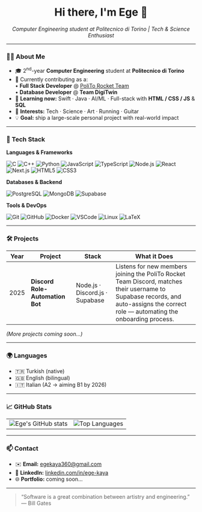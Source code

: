 <h1 align="center">Hi there, I'm Ege 👋</h1>

<p align="center">
  <em>Computer Engineering student at Politecnico di Torino | Tech &amp; Science Enthusiast</em>
</p>

---

### 👨‍💻 About Me
- 🎓 2<sup>nd</sup>-year **Computer Engineering** student at **Politecnico di Torino**
- 💼 Currently contributing as a:  
  • **Full Stack Developer** @ <a href="https://www.politorocketteam.it">PoliTo Rocket Team</a>  
  • **Database Developer** @ **Team DigiTwin**
- 🌱 **Learning now:** Swift · Java · AI/ML · Full-stack with **HTML / CSS / JS** &amp; **SQL**
- 🧠 **Interests:** Tech · Science · Art · Running · Guitar
- 💡 **Goal:** ship a large-scale personal project with real-world impact

---

### 🚀 Tech Stack

**Languages & Frameworks**

![C](https://img.shields.io/badge/C-00599C?style=flat&logo=c&logoColor=white)
![C++](https://img.shields.io/badge/C++-00599C?style=flat&logo=c%2B%2B&logoColor=white)
![Python](https://img.shields.io/badge/Python-3776AB?style=flat&logo=python&logoColor=white)
![JavaScript](https://img.shields.io/badge/JavaScript-F7DF1E?style=flat&logo=javascript&logoColor=black)
![TypeScript](https://img.shields.io/badge/TypeScript-3178C6?style=flat&logo=typescript&logoColor=white)
![Node.js](https://img.shields.io/badge/Node.js-339933?style=flat&logo=node.js&logoColor=white)
![React](https://img.shields.io/badge/React-61DAFB?style=flat&logo=react&logoColor=black)
![Next.js](https://img.shields.io/badge/Next.js-000000?style=flat&logo=next.js&logoColor=white)
![HTML5](https://img.shields.io/badge/HTML5-E34F26?style=flat&logo=html5&logoColor=white)
![CSS3](https://img.shields.io/badge/CSS3-1572B6?style=flat&logo=css3&logoColor=white)

**Databases & Backend**

![PostgreSQL](https://img.shields.io/badge/PostgreSQL-4169E1?style=flat&logo=postgresql&logoColor=white)
![MongoDB](https://img.shields.io/badge/MongoDB-47A248?style=flat&logo=mongodb&logoColor=white)
![Supabase](https://img.shields.io/badge/Supabase-3ECF8E?style=flat&logo=supabase&logoColor=white)

**Tools & DevOps**

![Git](https://img.shields.io/badge/Git-F05032?style=flat&logo=git&logoColor=white)
![GitHub](https://img.shields.io/badge/GitHub-181717?style=flat&logo=github&logoColor=white)
![Docker](https://img.shields.io/badge/Docker-2496ED?style=flat&logo=docker&logoColor=white)
![VSCode](https://img.shields.io/badge/VSCode-007ACC?style=flat&logo=visual-studio-code&logoColor=white)
![Linux](https://img.shields.io/badge/Linux-FCC624?style=flat&logo=linux&logoColor=black)
![LaTeX](https://img.shields.io/badge/LaTeX-008080?style=flat&logo=latex&logoColor=white)

---

### 🛠️ Projects

| Year | Project | Stack | What it Does |
|------|---------|-------|--------------|
| 2025 | **Discord Role-Automation Bot** | Node.js · Discord.js · Supabase | Listens for new members joining the PoliTo Rocket Team Discord, matches their username to Supabase records, and auto-assigns the correct role — automating the onboarding process. |

*(More projects coming soon…)*

---

### 🌍 Languages
- 🇹🇷 Turkish (native)  
- 🇬🇧 English (bilingual)  
- 🇮🇹 Italian (A2 → aiming B1 by 2026)

---

### 📈 GitHub Stats

<table align="center">
  <tr>
    <td>
      <img src="https://github-readme-stats.vercel.app/api?username=egekaya1&show_icons=true&theme=radical" alt="Ege's GitHub stats" />
    </td>
    <td>
      <img src="https://github-readme-stats.vercel.app/api/top-langs/?username=egekaya1&layout=compact&theme=radical" alt="Top Languages" />
    </td>
  </tr>
</table>

---

### 📫 Contact
- ✉️ **Email:** <a href="mailto:egekaya360@gmail.com">egekaya360@gmail.com</a>  
- 💼 **LinkedIn:** <a href="https://www.linkedin.com/in/ege-kaya/">linkedin.com/in/ege-kaya</a>  
- 🌐 **Portfolio:** coming soon…

---

> “Software is a great combination between artistry and engineering.” — Bill Gates

